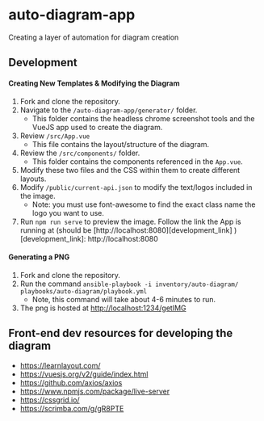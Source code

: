 # auto-diagram-app
Creating a layer of automation for diagram creation

## Development
#### Creating New Templates & Modifying the Diagram
1. Fork and clone the repository.
1. Navigate to the `/auto-diagram-app/generator/` folder.
    - This folder contains the headless chrome screenshot tools and the VueJS app used to create the diagram.
1. Review `/src/App.vue`
    - This file contains the layout/structure of the diagram.
1. Review the `/src/components/` folder.
    - This folder contains the components referenced in the `App.vue`.
1. Modify these two files and the CSS within them to create different layouts.
1. Modify `/public/current-api.json` to modify the text/logos included in the image.
    - Note: you must use font-awesome to find the exact class name the logo you want to use.
1. Run `npm run serve` to preview the image. Follow the link the App is running at (should be [http://localhost:8080][development_link]  )
[development_link]: http://localhost:8080


#### Generating a PNG
1. Fork and clone the repository.
1. Run the command ```ansible-playbook -i inventory/auto-diagram/ playbooks/auto-diagram/playbook.yml```
    - Note, this command will take about 4-6 minutes to run.
1. The png is hosted at [http://localhost:1234/getIMG][screenshot_link]

[screenshot_link]: http://localhost:1234/getIMG

## Front-end dev resources for developing the diagram

- https://learnlayout.com/
- https://vuesjs.org/v2/guide/index.html
- https://github.com/axios/axios
- https://www.npmjs.com/package/live-server
- https://cssgrid.io/
- https://scrimba.com/g/gR8PTE
